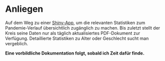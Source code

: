 # Anliegen
Auf dem Weg zu einer [Shiny-App](https://shiny.rstudio.com), um die relevanten Statistiken zum Pandemie-Verlauf übersichtlich zugänglich zu machen. Bis zuletzt stellt der Kreis seine Daten nur als täglich aktualisiertes PDF-Dokument zur Verfügung. Detaillierte Statistiken zu Alter oder Geschlecht sucht man vergeblich.

**Eine vorbildliche Dokumentation folgt, sobald ich Zeit dafür finde.**
